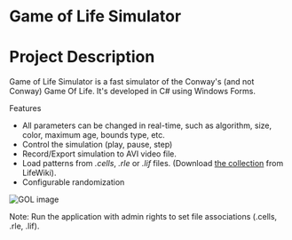 Game of Life Simulator
======================

Project Description
===================

Game of Life Simulator is a fast simulator of the Conway's (and not Conway) Game Of Life.
It's developed in C# using Windows Forms.

Features
 - All parameters can be changed in real-time, such as algorithm, size, color, maximum age, bounds type, etc.
 - Control the simulation (play, pause, step)
 - Record/Export simulation to AVI video file.
 - Load patterns from _.cells_, _.rle_ or _.lif_ files. (Download [the collection](http://www.conwaylife.com/patterns/all.zip) from LifeWiki).
 - Configurable randomization
 
![GOL image](http://i.imgur.com/GWmYC4g.png) 

Note: Run the application with admin rights to set file associations (.cells, .rle, .lif).
